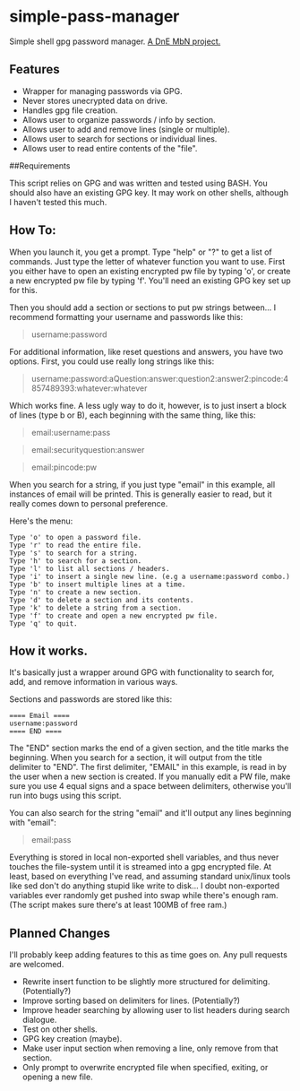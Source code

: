 # simple-pass-manager
Simple shell gpg password manager. 
[A DnE MbN project.](http://mbn.darknedgy.net/DnE_Labs/simple-pass-manager)

## Features

* Wrapper for managing passwords via GPG.
* Never stores unecrypted data on drive.
* Handles gpg file creation. 
* Allows user to organize passwords / info by section.  
* Allows user to add and remove lines (single or multiple).  
* Allows user to search for sections or individual lines. 
* Allows user to read entire contents of the "file". 

##Requirements

This script relies on GPG and was written and tested using BASH.
You should also have an existing GPG key. 
It may work on other shells, although I haven't tested this much. 

## How To:

When you launch it, you get a prompt. Type "help" or "?" to get a list of commands.
Just type the letter of whatever function you want to use. First you either
have to open an existing encrypted pw file by typing 'o', or create a new 
encrypted pw file by typing 'f'. You'll need an existing GPG key set up for this. 

Then you should add a section or sections to put pw strings between... I recommend 
formatting your username and passwords like this: 

>username:password

For additional information, like reset questions and answers, you have two options. First,
you could use really long strings like this: 

>username:password:aQuestion:answer:question2:answer2:pincode:4857489393:whatever:whatever

Which works fine. A less ugly way to do it, however, is to just insert a block of lines 
(type b or B), each beginning with the same thing, like this:  

> email:username:pass

> email:securityquestion:answer

> email:pincode:pw

When you search for a string, if you just type "email" in this example, all instances 
of email will be printed. This is generally easier to read, but it really comes down to 
personal preference. 

Here's the menu:

```
Type 'o' to open a password file.
Type 'r' to read the entire file.
Type 's' to search for a string.
Type 'h' to search for a section.
Type 'l' to list all sections / headers.
Type 'i' to insert a single new line. (e.g a username:password combo.)
Type 'b' to insert multiple lines at a time.
Type 'n' to create a new section.
Type 'd' to delete a section and its contents.
Type 'k' to delete a string from a section.
Type 'f' to create and open a new encrypted pw file.
Type 'q' to quit.
```

## How it works.

It's basically just a wrapper around GPG with functionality to search for, 
add, and remove information in various ways.

Sections and passwords are stored like this: 

```
==== Email ====
username:password
==== END ====
```

The "END" section marks the end of a given section, and the title marks the beginning. 
When you search for a section, it will output from the title delimiter to 
"END". The first delimiter, "EMAIL" in this example, is read in by the user when 
a new section is created. If you manually edit a PW file, make sure you use 4 
equal signs and a space between delimiters, otherwise you'll run into bugs using
this script.  

You can also search for the string "email" and it'll output any lines beginning with "email": 
>email:pass

Everything is stored in local non-exported shell variables, and thus never touches
the file-system until it is streamed into a gpg encrypted file. At least, based on
everything I've read, and assuming standard unix/linux tools like sed don't do anything
stupid like write to disk... I doubt non-exported variables ever randomly get pushed into
swap while there's enough ram. (The script makes sure there's at least 100MB of free ram.)

## Planned Changes

I'll probably keep adding features to this as time goes on. Any pull requests
are welcomed. 

* Rewrite insert function to be slightly more structured for delimiting. (Potentially?) 
* Improve sorting based on delimiters for lines. (Potentially?) 
* Improve header searching by allowing user to list headers during search dialogue.  
* Test on other shells. 
* GPG key creation (maybe). 
* Make user input section when removing a line, only remove from that section. 
* Only prompt to overwrite encrypted file when specified, exiting, or opening a new file. 
